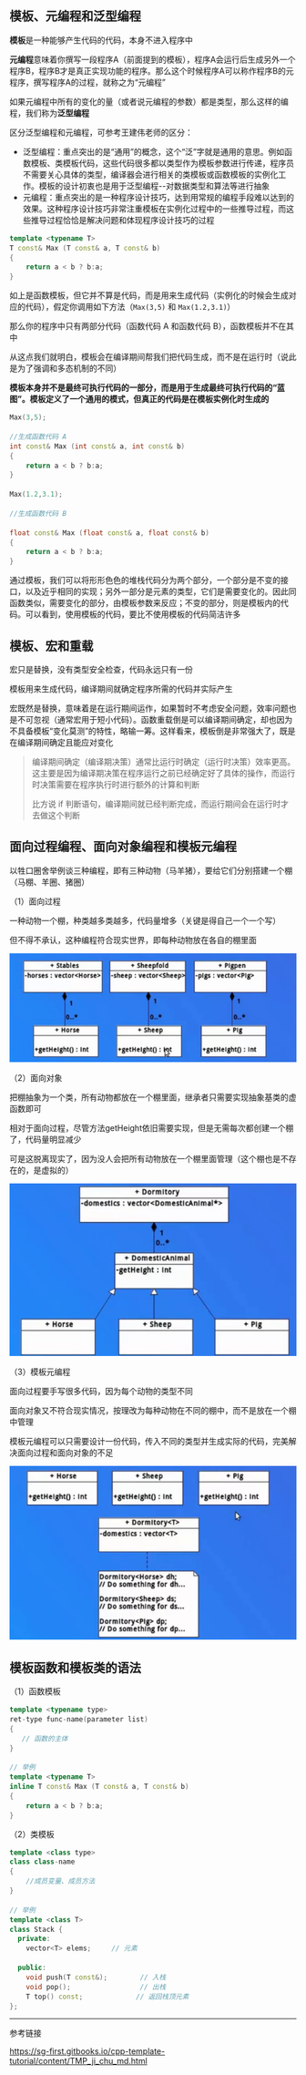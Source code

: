 ## 模板、元编程和泛型编程

**模板**是一种能够产生代码的代码，本身不进入程序中

**元编程**意味着你撰写一段程序A（前面提到的模板），程序A会运行后生成另外一个程序B，程序B才是真正实现功能的程序。那么这个时候程序A可以称作程序B的元程序，撰写程序A的过程，就称之为“元编程”

如果元编程中所有的变化的量（或者说元编程的参数）都是类型，那么这样的编程，我们称为**泛型编程**

区分泛型编程和元编程，可参考王建伟老师的区分：

- 泛型编程：重点突出的是“通用”的概念，这个“泛”字就是通用的意思。例如函数模板、类模板代码，这些代码很多都以类型作为模板参数进行传递，程序员不需要关心具体的类型，编译器会进行相关的类模板或函数模板的实例化工作。模板的设计初衷也是用于泛型编程--对数据类型和算法等进行抽象
- 元编程：重点突出的是一种程序设计技巧，达到用常规的编程手段难以达到的效果。这种程序设计技巧非常注重模板在实例化过程中的一些推导过程，而这些推导过程恰恰是解决问题和体现程序设计技巧的过程

```C++
template <typename T>
T const& Max (T const& a, T const& b) 
{ 
    return a < b ? b:a; 
} 
```

如上是函数模板，但它并不算是代码，而是用来生成代码（实例化的时候会生成对应的代码），假定你调用如下方法（`Max(3,5)` 和 `Max(1.2,3.1)`）

那么你的程序中只有两部分代码（函数代码 A 和函数代码 B），函数模板并不在其中

从这点我们就明白，模板会在编译期间帮我们把代码生成，而不是在运行时（说此是为了强调和多态机制的不同）

**模板本身并不是最终可执行代码的一部分，而是用于生成最终可执行代码的“蓝图”。模板定义了一个通用的模式，但真正的代码是在模板实例化时生成的**

```c++
Max(3,5);

//生成函数代码 A
int const& Max (int const& a, int const& b) 
{ 
    return a < b ? b:a; 
} 

Max(1.2,3.1);

//生成函数代码 B

float const& Max (float const& a, float const& b) 
{ 
    return a < b ? b:a; 
} 
```

通过模板，我们可以将形形色色的堆栈代码分为两个部分，一个部分是不变的接口，以及近乎相同的实现；另外一部分是元素的类型，它们是需要变化的。因此同函数类似，需要变化的部分，由模板参数来反应；不变的部分，则是模板内的代码。可以看到，使用模板的代码，要比不使用模板的代码简洁许多

## 模板、宏和重载

宏只是替换，没有类型安全检查，代码永远只有一份

模板用来生成代码，编译期间就确定程序所需的代码并实际产生

宏既然是替换，意味着是在运行期间运作，如果暂时不考虑安全问题，效率问题也是不可忽视（通常宏用于短小代码）。函数重载倒是可以编译期间确定，却也因为不具备模板“变化莫测”的特性，略输一筹。这样看来，模板倒是非常强大了，既是在编译期间确定且能应对变化

> 编译期间确定（编译期决策）通常比运行时确定（运行时决策）效率更高。这主要是因为编译期决策在程序运行之前已经确定好了具体的操作，而运行时决策需要在程序执行时进行额外的计算和判断
>
> 比方说 if 判断语句，编译期间就已经判断完成，而运行期间会在运行时才去做这个判断

## 面向过程编程、面向对象编程和模板元编程

以牲口圈舍举例谈三种编程，即有三种动物（马羊猪），要给它们分别搭建一个棚（马棚、羊圈、猪圈）

（1）面向过程

一种动物一个棚，种类越多类越多，代码量增多（关键是得自己一个一个写）

但不得不承认，这种编程符合现实世界，即每种动物放在各自的棚里面

![面向过程](./images/面向过程.png)

（2）面向对象

把棚抽象为一个类，所有动物都放在一个棚里面，继承者只需要实现抽象基类的虚函数即可

相对于面向过程，尽管方法getHeight依旧需要实现，但是无需每次都创建一个棚了，代码量明显减少

可是这脱离现实了，因为没人会把所有动物放在一个棚里面管理（这个棚也是不存在的，是虚拟的）

![面向对象](./images/面向对象.png)

（3）模板元编程

面向过程要手写很多代码，因为每个动物的类型不同

面向对象又不符合现实情况，按理改为每种动物在不同的棚中，而不是放在一个棚中管理

模板元编程可以只需要设计一份代码，传入不同的类型并生成实际的代码，完美解决面向过程和面向对象的不足

![模板元编程](./images/模板元编程.png)

## 模板函数和模板类的语法

（1）函数模板

```c++
template <typename type> 
ret-type func-name(parameter list)
{
   // 函数的主体
}

// 举例
template <typename T>
inline T const& Max (T const& a, T const& b) 
{ 
    return a < b ? b:a; 
} 
```

（2）类模板

```c++
template <class type> 
class class-name 
{
	//成员变量、成员方法
}

// 举例
template <class T>
class Stack { 
  private: 
    vector<T> elems;     // 元素 
 
  public: 
    void push(T const&);  		// 入栈
    void pop();                 // 出栈
    T top() const;             // 返回栈顶元素
}; 
```

------

参考链接

https://sg-first.gitbooks.io/cpp-template-tutorial/content/TMP_ji_chu_md.html
